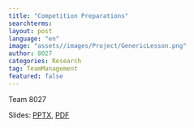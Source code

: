 ```yaml
---
title: "Competition Preparations"
searchterms:
layout: post
language: "en"
image: "assets//images/Project/GenericLesson.png"
author: 8027
categories: Research
tag: TeamManagement
featured: false
---
```

Team 8027<br>


Slides:
 <a href="/translations/en-us/TeamManagement/CompetitionPreparation.pptx">PPTX</a>,
 <a href="/translations/en-us/TeamManagement/CompetittionPreparation.pdf">PDF</a>
